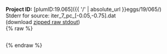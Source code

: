 **Project ID:** [plumID:19.065]({{ '/' | absolute_url }}eggs/19/065/)  
Stderr for source:  iter_7_pc_[-0.05,-0.75].dat   
(download [zipped raw stdout](iter_7_pc_[-0.05,-0.75].dat.plumed.stdout.txt.zip))  
{% raw %}
<pre>
</pre>
{% endraw %}
